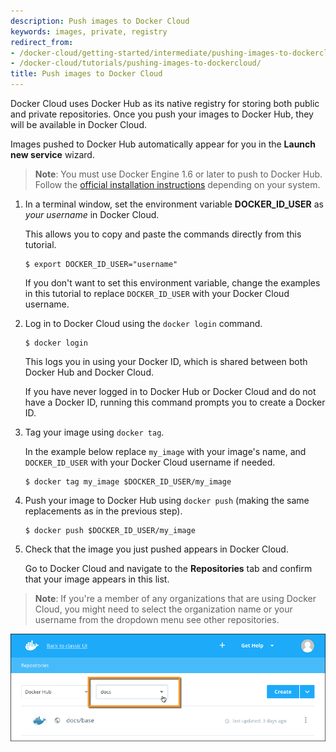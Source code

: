 ```yaml
---
description: Push images to Docker Cloud
keywords: images, private, registry
redirect_from:
- /docker-cloud/getting-started/intermediate/pushing-images-to-dockercloud/
- /docker-cloud/tutorials/pushing-images-to-dockercloud/
title: Push images to Docker Cloud
---
```


Docker Cloud uses Docker Hub as its native registry for storing both public and
private repositories. Once you push your images to Docker Hub, they will be
available in Docker Cloud.

Images pushed to Docker Hub automatically appear for you in the **Launch new
service** wizard.

> **Note**: You must use Docker Engine 1.6 or later to push to Docker Hub.
Follow the <a href="/engine/installation/" target="_blank">official installation instructions</a> depending on your system.

1. In a terminal window, set the environment variable **DOCKER_ID_USER** as *your username* in Docker Cloud.

    This allows you to copy and paste the commands directly from this tutorial.
    ```
    $ export DOCKER_ID_USER="username"
    ```

    If you don't want to set this environment variable, change the examples in
    this tutorial to replace `DOCKER_ID_USER` with your Docker Cloud username.

2. Log in to Docker Cloud using the `docker login` command.
    ```
    $ docker login
    ```
    This logs you in using your Docker ID, which is shared between both Docker Hub and Docker Cloud.

    If you have never logged in to Docker Hub or Docker Cloud and do not have a Docker ID, running this command prompts you to create a Docker ID.

3. Tag your image using `docker tag`.

    In the example below replace `my_image` with your image's name, and `DOCKER_ID_USER` with your Docker Cloud username if needed.
    ```
    $ docker tag my_image $DOCKER_ID_USER/my_image
    ```

4. Push your image to Docker Hub using `docker push` (making the same replacements as in the previous step).
    ```
    $ docker push $DOCKER_ID_USER/my_image
    ```

5. Check that the image you just pushed appears in Docker Cloud.

    Go to Docker Cloud and navigate to the **Repositories** tab and confirm that your image appears in this list.

> **Note**: If you're a member of any organizations that are using Docker
> Cloud, you might need to select the organization name or your username from
> the dropdown menu see other repositories.

![](images/private_image.png)
